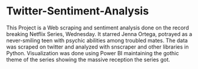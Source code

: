 # Twitter-Sentiment-Analysis

   This Project is a Web scraping and sentiment analysis done on the record breaking Netflix Series, Wednesday. It starred Jenna Ortega, potrayed as a never-smiling teen with psychic abilities among troubled mates. The data was scraped on twitter and analyzed with snscraper and other libraries in  Python. Visualization was done using Power BI maintaining the gothic theme of the series showing the massive reception the series got.
